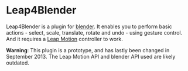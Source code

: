 # Leap4Blender

Leap4Blender is a plugin for [blender](https://www.blender.org/). It enables you to perform basic actions - select, scale, translate, rotate and undo - using gesture control. And it requires a [Leap Motion](https://www.leapmotion.com/) controller to work.

**Warning**: This plugin is a prototype, and has lastly been changed in September 2013. The Leap Motion API and blender API used are likely outdated.
